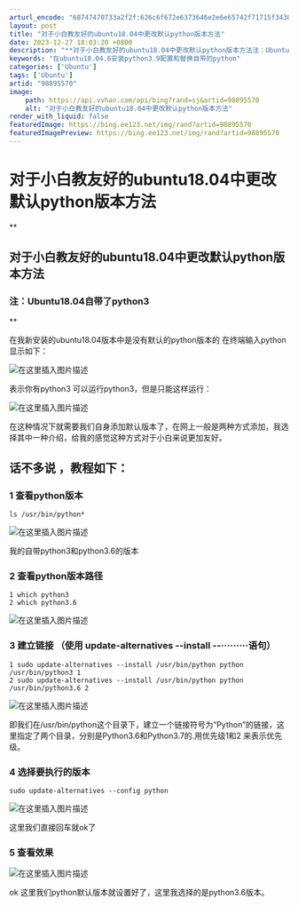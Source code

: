 ```yaml
---
arturl_encode: "68747470733a2f2f:626c6f672e6373646e2e6e65742f71715f3430363633383535:2f61727469636c652f64657461696c732f3938383935353730"
layout: post
title: "对于小白教友好的ubuntu18.04中更改默认python版本方法"
date: 2023-12-27 18:03:20 +0800
description: "**对于小白教友好的ubuntu18.04中更改默认python版本方法注：Ubuntu18.04自"
keywords: "在ubuntu18.04.6安装python3.9配置和替换自带的python"
categories: ['Ubuntu']
tags: ['Ubuntu']
artid: "98895570"
image:
    path: https://api.vvhan.com/api/bing?rand=sj&artid=98895570
    alt: "对于小白教友好的ubuntu18.04中更改默认python版本方法"
render_with_liquid: false
featuredImage: https://bing.ee123.net/img/rand?artid=98895570
featuredImagePreview: https://bing.ee123.net/img/rand?artid=98895570
---
```


# 对于小白教友好的ubuntu18.04中更改默认python版本方法

\*\*

## 对于小白教友好的ubuntu18.04中更改默认python版本方法

### 注：Ubuntu18.04自带了python3

\*\*
  
在我新安装的ubuntu18.04版本中是没有默认的python版本的 在终端输入python显示如下：
  
![在这里插入图片描述](https://i-blog.csdnimg.cn/blog_migrate/dc46121d76b553e400d5b0e15344dfe6.png)
  
表示你有python3 可以运行python3，但是只能这样运行：
  
![在这里插入图片描述](https://i-blog.csdnimg.cn/blog_migrate/b18207d82ba5f7c24f8f66d3e9afba46.png)
  
在这种情况下就需要我们自身添加默认版本了，在网上一般是两种方式添加，我选择其中一种介绍，给我的感觉这种方式对于小白来说更加友好。

## 话不多说 ，教程如下：

### 1 查看python版本

```
ls /usr/bin/python*

```

![在这里插入图片描述](https://i-blog.csdnimg.cn/blog_migrate/d0d9a35391c296e1a2aaad0d0892c399.png)
  
我的自带python3和python3.6的版本

### 2 查看python版本路径

```
1 which python3
2 which python3.6

```

![在这里插入图片描述](https://i-blog.csdnimg.cn/blog_migrate/3ded7748562459eaba29cc3f7f1731d9.png)

### 3 建立链接 （使用 update-alternatives --install --·········语句）

```
1 sudo update-alternatives --install /usr/bin/python python /usr/bin/python3 1
2 sudo update-alternatives --install /usr/bin/python python /usr/bin/python3.6 2

```

![在这里插入图片描述](https://i-blog.csdnimg.cn/blog_migrate/c29e59c278384c1b154bc9aa59fb98aa.png)
  
即我们在/usr/bin/python这个目录下，建立一个链接符号为“Python”的链接，这里指定了两个目录，分别是Python3.6和Python3.7的.用优先级1和2 来表示优先级。

### 4 选择要执行的版本

```
sudo update-alternatives --config python

```

![在这里插入图片描述](https://i-blog.csdnimg.cn/blog_migrate/d87fc7709ad58593ef687b801cbf817b.png)
  
这里我们直接回车就ok了

### 5 查看效果

![在这里插入图片描述](https://i-blog.csdnimg.cn/blog_migrate/4ad86b3da821eb81399ef7b71cae665d.png)
  
ok 这里我们python默认版本就设置好了，这里我选择的是python3.6版本。